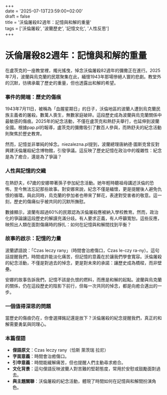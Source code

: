 +++  
date = '2025-07-13T23:59:00+02:00'  
draft = false  
title = '沃倫屠殺82週年：記憶與和解的重量'  
tags = ['沃倫屠殺', '波蘭歷史', '記憶文化', '人性反思']  
+++

# 沃倫屠殺82週年：記憶與和解的重量



在盧茨克的一座教堂裡，燭光搖曳，悼念沃倫屠殺82週年的彌撒正在進行。2025年7月，波蘭與烏克蘭的民眾聚集在此，緬懷1943年那場慘絕人寰的悲劇。教堂外的沉默，彷彿承載了歷史的重量，但也透露出和解的希望。

### 事件的開端：歷史的傷痕

1943年7月11日，被稱為「血腥星期日」的日子，沃倫地區的波蘭人遭到烏克蘭民族主義者的屠殺。數萬人喪生，無數家庭破碎。這段歷史成為波蘭與烏克蘭關係中最敏感的傷痕。2025年的紀念活動，不僅在盧茨克和熱舒夫舉行，也延伸到波蘭全國。根據pap.pl的報導，盧茨克的彌撒吸引了數百人參與，而熱舒夫的紀念活動則聚焦於歷史教育。

然而，記憶並非單純的悼念。niezalezna.pl提到，波蘭總理唐納德·圖斯克曾反對興建沃倫屠殺紀念博物館，引發爭議。這反映了歷史記憶在政治中的複雜性：紀念是為了癒合，還是為了爭論？

### 人性與記憶的交織

在熱舒夫，67歲的安娜帶著孫子參加紀念活動。她年輕時聽祖母講述沃倫的恐怖，至今無法忘記那些故事。對安娜來說，紀念不僅是緬懷，更是提醒後人避免仇恨的循環。與此同時，烏克蘭的參加者也帶來了鮮花，表達對受害者的敬意。這一刻，歷史的傷痛似乎被共同的沉默所撫慰。

數據顯示，波蘭有超過60%的民眾認為沃倫屠殺應被納入學校教育。然而，政治化的爭論讓這段歷史的解讀充滿分歧。有人要求正義，有人呼籲寬恕。這些反應，映照出人類在面對傷痛時的掙扎：如何在記憶與和解間找到平衡？

### 故事的啟示：記憶的力量

波蘭諺語說：「Czas leczy rany」（時間會治癒傷口，Czas le-czy ra-ny）。這句話提醒我們，時間或許能淡化痛苦，但記憶的意義在於讓我們學會寬容。沃倫屠殺的紀念活動，不僅是對過去的悼念，更是對未來的承諾：讓歷史成為橋樑，而非壁壘。

安娜的故事告訴我們，記憶不該是仇恨的燃料，而應是和解的起點。波蘭與烏克蘭的關係，仍在這段歷史的陰影下前行，但每一次共同的悼念，都是向癒合邁出的一步。

### 一個值得深思的問題

當歷史的傷痕仍在，你會選擇銘記還是放下？沃倫屠殺的紀念提醒我們，真正的和解需要勇氣與同理心。

### 本篇俚語

- **俚語原文**：Czas leczy rany（恰斯 萊茨瑞 拉尼）  
- **字面意義**：時間會治癒傷口。  
- **引申意義**：時間能緩解痛苦，但也提醒人們主動尋求癒合。  
- **文化背景**：這句俚語反映波蘭人對苦難的堅韌態度，常用於安慰或鼓勵面對過去。  
- **與主題關聯**：沃倫屠殺的紀念活動，體現了時間如何在記憶與和解間扮演角色。